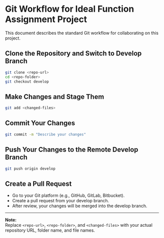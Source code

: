 # Git Workflow for Ideal Function Assignment Project

This document describes the standard Git workflow for collaborating on this project.

## Clone the Repository and Switch to Develop Branch

```bash
git clone <repo-url>
cd <repo-folder>
git checkout develop
```

## Make Changes and Stage Them

```bash
git add <changed-files>
```

## Commit Your Changes

```bash
git commit -m "Describe your changes"
```

## Push Your Changes to the Remote Develop Branch

```bash
git push origin develop
```

## Create a Pull Request

- Go to your Git platform (e.g., GitHub, GitLab, Bitbucket).
- Create a pull request from your develop branch.
- After review, your changes will be merged into the develop branch.

---

**Note:**  
Replace `<repo-url>`, `<repo-folder>`, and `<changed-files>` with your actual repository URL, folder name, and file names.